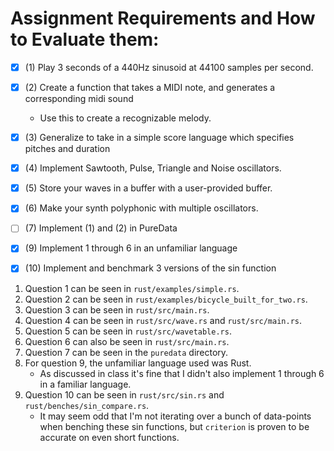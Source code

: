 # Assignment Requirements and How to Evaluate them:

- [x] (1) Play 3 seconds of a 440Hz sinusoid at 44100 samples per second.
- [x] (2) Create a function that takes a MIDI note, and generates a 
      corresponding midi sound
    - Use this to create a recognizable melody.
- [x] (3) Generalize to take in a simple score language which specifies 
      pitches and duration
- [x] (4) Implement Sawtooth, Pulse, Triangle and Noise oscillators.
- [x] (5) Store your waves in a buffer with a user-provided buffer.
- [x] (6) Make your synth polyphonic with multiple oscillators.
- [ ] (7) Implement (1) and (2) in PureData
- [x] (9) Implement 1 through 6 in an unfamiliar language
- [x] (10) Implement and benchmark 3 versions of the sin function


1. Question 1 can be seen in `rust/examples/simple.rs`.
2. Question 2 can be seen in `rust/examples/bicycle_built_for_two.rs`.
3. Question 3 can be seen in `rust/src/main.rs`.
4. Question 4 can be seen in `rust/src/wave.rs` and `rust/src/main.rs`.
5. Question 5 can be seen in `rust/src/wavetable.rs`.
6. Question 6 can also be seen in `rust/src/main.rs`.
7. Question 7 can be seen in the `puredata` directory.
9. For question 9, the unfamiliar language used was Rust.
    - As discussed in class it's fine that I didn't also implement 1 through 6 in 
      a familiar language.
10. Question 10 can be seen in `rust/src/sin.rs` and `rust/benches/sin_compare.rs`.
    - It may seem odd that I'm not iterating over a bunch of data-points when benching
      these sin functions, but `criterion` is proven to be accurate on even short 
      functions.